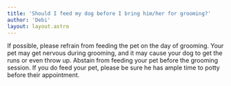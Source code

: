 ```yaml
---
title: 'Should I feed my dog before I bring him/her for grooming?'
author: 'Debi'
layout: layout.astro
---
```


If possible, please refrain from feeding the pet on the day of grooming. Your pet may get nervous during grooming, and it may cause your dog to get the runs or even throw up. Abstain from feeding your pet before the grooming session. If you do feed your pet, please be sure he has ample time to potty before their appointment.

